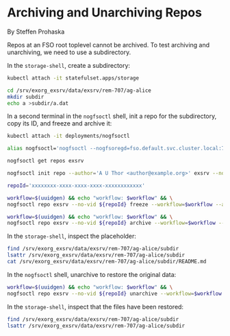 # Archiving and Unarchiving Repos
By Steffen Prohaska
<!--@@VERSIONINC@@-->

Repos at an FSO root toplevel cannot be archived.  To test archiving and
unarchiving, we need to use a subdirectory.

In the `storage-shell`, create a subdirectory:

```bash
kubectl attach -it statefulset.apps/storage

cd /srv/exorg_exsrv/data/exsrv/rem-707/ag-alice
mkdir subdir
echo a >subdir/a.dat
```

In a second terminal in the `nogfsoctl` shell, init a repo for the
subdirectory, copy its ID, and freeze and archive it:

```bash
kubectl attach -it deployments/nogfsoctl

alias nogfsoctl='nogfsoctl --nogfsoregd=fso.default.svc.cluster.local:7550 --tls-cert=/etc/nogfsoctl/cert-combined.pem --tls-ca=/etc/nogfsoctl/ca.pem --jwt=/etc/nogfsoctl/nogfsoctl.jwt --jwt-auth=http://nog.default.svc.cluster.local:8080/api/v1/fso/auth'

nogfsoctl get repos exsrv

nogfsoctl init repo --author='A U Thor <author@example.org>' exsrv --no-vid /exsrv/rem-707/ag-alice/subdir

repoId='xxxxxxxx-xxxx-xxxx-xxxx-xxxxxxxxxxxx'

workflow=$(uuidgen) && echo "workflow: $workflow" && \
nogfsoctl repo exsrv --no-vid ${repoId} freeze --workflow=$workflow --author='A U Thor <author@example.org>'

workflow=$(uuidgen) && echo "workflow: $workflow" && \
nogfsoctl repo exsrv --no-vid ${repoId} archive --workflow=$workflow --author='A U Thor <author@example.org>'
```

In the `storage-shell`, inspect the placeholder:

```bash
find /srv/exorg_exsrv/data/exsrv/rem-707/ag-alice/subdir
lsattr /srv/exorg_exsrv/data/exsrv/rem-707/ag-alice/subdir
cat /srv/exorg_exsrv/data/exsrv/rem-707/ag-alice/subdir/README.md
```

In the `nogfsoctl` shell, unarchive to restore the original data:

```bash
workflow=$(uuidgen) && echo "workflow: $workflow" && \
nogfsoctl repo exsrv --no-vid ${repoId} unarchive --workflow=$workflow --author='A U Thor <author@example.org>'
```

In the `storage-shell`, inspect that the files have been restored:

```bash
find /srv/exorg_exsrv/data/exsrv/rem-707/ag-alice/subdir
lsattr /srv/exorg_exsrv/data/exsrv/rem-707/ag-alice/subdir
```
